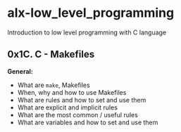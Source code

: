 # alx-low_level_programming
Introduction to low level programming with C language
## 0x1C. C - Makefiles

**General:**
- What are `make`, Makefiles
- When, why and how to use Makefiles
- What are rules and how to set and use them
- What are explicit and implicit rules
- What are the most common / useful rules
- What are variables and how to set and use them
